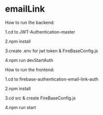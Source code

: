 # emailLink

How to run the backend:

1.cd to JWT-Authentication-master 

2.npm install 

3.create .env for jwt token & FireBaseConfig.js

4.npm run devStartAuth

How to run the frontend:

1.cd to firebase-authentication-email-link-auth

2.npm install 

3.cd src & create FireBaseConfig.js 

4.npm run start

